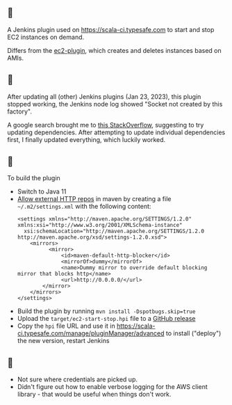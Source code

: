 ## 📖

A Jenkins plugin used on https://scala-ci.typesafe.com to start and stop EC2 instances on demand.

Differs from the [ec2-plugin](https://plugins.jenkins.io/ec2/), which creates and deletes instances based on AMIs.

## 🚒

After updating all (other) Jenkins plugins (Jan 23, 2023), this plugin stopped working, the Jenkins node log showed "Socket not created by this factory".

A google search brought me to [this StackOverflow](https://stackoverflow.com/questions/48908610/aws-socket-not-created-by-this-factory), suggesting to try updating dependencies. After attempting to update individual dependencies first, I finally updated everything, which luckily worked.

## 🚧

To build the plugin
  - Switch to Java 11
  - [Allow external HTTP repos](https://stackoverflow.com/questions/67001968/how-to-disable-maven-blocking-external-http-repositories) in maven by creating a file `~/.m2/settings.xml` with the following content:
      ```
      <settings xmlns="http://maven.apache.org/SETTINGS/1.2.0" xmlns:xsi="http://www.w3.org/2001/XMLSchema-instance"
        xsi:schemaLocation="http://maven.apache.org/SETTINGS/1.2.0 http://maven.apache.org/xsd/settings-1.2.0.xsd">
          <mirrors>
                <mirror>
                    <id>maven-default-http-blocker</id>
                    <mirrorOf>dummy</mirrorOf>
                    <name>Dummy mirror to override default blocking mirror that blocks http</name>
                    <url>http://0.0.0.0/</url>
              </mirror>
          </mirrors>
      </settings>
      ```
  - Build the plugin by running `mvn install -Dspotbugs.skip=true`
  - Upload the `target/ec2-start-stop.hpi` file to a [GitHub release](https://github.com/lightbend/ec2-start-stop/releases)
  - Copy the `hpi` file URL and use it in https://scala-ci.typesafe.com/manage/pluginManager/advanced to install ("deploy") the new version, restart Jenkins

## 🤨

  - Not sure where credentials are picked up.
  - Didn't figure out how to enable verbose logging for the AWS client library - that would be useful when things don't work.
